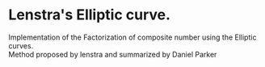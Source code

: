 <h1>Lenstra's Elliptic curve.</h1>

<p> Implementation of the Factorization of composite number using the Elliptic curves. 
<br>
Method proposed by lenstra and summarized by Daniel Parker
</p>


